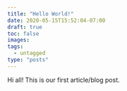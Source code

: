 ```yaml
---
title: "Hello World!"
date: 2020-05-15T15:52:04-07:00
draft: true
toc: false
images:
tags:
  - untagged
type: "posts"
---
```


Hi all! This is our first article/blog post.